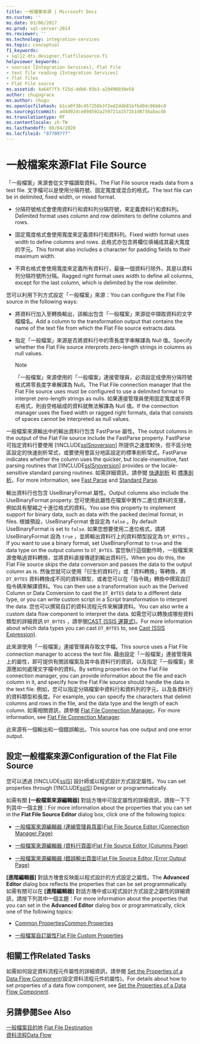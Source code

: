 ```yaml
---
title: 一般檔案來源 | Microsoft Docs
ms.custom: ''
ms.date: 03/06/2017
ms.prod: sql-server-2014
ms.reviewer: ''
ms.technology: integration-services
ms.topic: conceptual
f1_keywords:
- sql12.dts.designer.flatfilesource.f1
helpviewer_keywords:
- sources [Integration Services], Flat File
- text file reading [Integration Services]
- flat files
- Flat File source
ms.assetid: 4a64f7f3-f25d-4db0-93b3-a29496030e58
author: chugugrace
ms.author: chugu
ms.openlocfilehash: b1ca0f38c457256b3f2ed2ddb81bfbd0dc06b6c0
ms.sourcegitcommit: ad4d92dce894592a259721a1571b1d8736abacdb
ms.translationtype: MT
ms.contentlocale: zh-TW
ms.lasthandoff: 08/04/2020
ms.locfileid: "87709777"
---
```

# <a name="flat-file-source"></a><span data-ttu-id="4827c-102">一般檔案來源</span><span class="sxs-lookup"><span data-stu-id="4827c-102">Flat File Source</span></span>
  <span data-ttu-id="4827c-103">「一般檔案」來源會從文字檔讀取資料。</span><span class="sxs-lookup"><span data-stu-id="4827c-103">The Flat File source reads data from a text file.</span></span> <span data-ttu-id="4827c-104">文字檔可以是使用分隔符號、固定寬度或混合的格式。</span><span class="sxs-lookup"><span data-stu-id="4827c-104">The text file can be in delimited, fixed width, or mixed format.</span></span>  
  
-   <span data-ttu-id="4827c-105">分隔符號格式會使用資料行和資料列分隔符號，來定義資料行和資料列。</span><span class="sxs-lookup"><span data-stu-id="4827c-105">Delimited format uses column and row delimiters to define columns and rows.</span></span>  
  
-   <span data-ttu-id="4827c-106">固定寬度格式會使用寬度來定義資料行和資料列。</span><span class="sxs-lookup"><span data-stu-id="4827c-106">Fixed width format uses width to define columns and rows.</span></span> <span data-ttu-id="4827c-107">此格式亦包含將欄位填補成其最大寬度的字元。</span><span class="sxs-lookup"><span data-stu-id="4827c-107">This format also includes a character for padding fields to their maximum width.</span></span>  
  
-   <span data-ttu-id="4827c-108">不齊右格式會使用寬度來定義所有資料行，最後一個資料行除外，其是以資料列分隔符號所分隔。</span><span class="sxs-lookup"><span data-stu-id="4827c-108">Ragged right format uses width to define all columns, except for the last column, which is delimited by the row delimiter.</span></span>  
  
 <span data-ttu-id="4827c-109">您可以利用下列方式設定「一般檔案」來源：</span><span class="sxs-lookup"><span data-stu-id="4827c-109">You can configure the Flat File source in the following ways:</span></span>  
  
-   <span data-ttu-id="4827c-110">將資料行加入至轉換輸出，該輸出包含「一般檔案」來源從中擷取資料的文字檔檔名。</span><span class="sxs-lookup"><span data-stu-id="4827c-110">Add a column to the transformation output that contains the name of the text file from which the Flat File source extracts data.</span></span>  
  
-   <span data-ttu-id="4827c-111">指定「一般檔案」來源是否將資料行中的零長度字串解譯為 Null 值。</span><span class="sxs-lookup"><span data-stu-id="4827c-111">Specify whether the Flat File source interprets zero-length strings in columns as null values.</span></span>  
  
    > [!NOTE]  
    >  <span data-ttu-id="4827c-112">「一般檔案」來源使用的「一般檔案」連接管理員，必須設定成使用分隔符號格式將零長度字串解譯為 Null。</span><span class="sxs-lookup"><span data-stu-id="4827c-112">The Flat File connection manager that the Flat File source uses must be configured to use a delimited format to interpret zero-length strings as nulls.</span></span> <span data-ttu-id="4827c-113">如果連接管理員使用固定寬度或不齊右格式，則由空格組成的資料就無法解譯為 Null 值。</span><span class="sxs-lookup"><span data-stu-id="4827c-113">If the connection manager uses the fixed width or ragged right formats, data that consists of spaces cannot be interpreted as null values.</span></span>  
  
 <span data-ttu-id="4827c-114">一般檔案來源輸出中的輸出資料行包含 FastParse 屬性。</span><span class="sxs-lookup"><span data-stu-id="4827c-114">The output columns in the output of the Flat File source include the FastParse property.</span></span> <span data-ttu-id="4827c-115">FastParse 可指定資料行要使用 [!INCLUDE[ssISnoversion](../../includes/ssisnoversion-md.md)] 所提供之速度較快，但不區分地區設定的快速剖析常式，或要使用會區分地區設定的標準剖析常式。</span><span class="sxs-lookup"><span data-stu-id="4827c-115">FastParse indicates whether the column uses the quicker, but locale-insensitive, fast parsing routines that [!INCLUDE[ssISnoversion](../../includes/ssisnoversion-md.md)] provides or the locale-sensitive standard parsing routines.</span></span> <span data-ttu-id="4827c-116">如需詳細資訊，請參閱 [快速剖析](../fast-parse.md) 和 [標準剖析](../standard-parse.md)。</span><span class="sxs-lookup"><span data-stu-id="4827c-116">For more information, see [Fast Parse](../fast-parse.md) and [Standard Parse](../standard-parse.md).</span></span>  
  
 <span data-ttu-id="4827c-117">輸出資料行也包含 UseBinaryFormat 屬性。</span><span class="sxs-lookup"><span data-stu-id="4827c-117">Output columns also include the UseBinaryFormat property.</span></span> <span data-ttu-id="4827c-118">您可使用此屬性在檔案中實作二進位資料的支援，例如具有壓縮之十進位格式的資料。</span><span class="sxs-lookup"><span data-stu-id="4827c-118">You use this property to implement support for binary data, such as data with the packed decimal format, in files.</span></span> <span data-ttu-id="4827c-119">根據預設，UseBinaryFormat 會設定為 `false` 。</span><span class="sxs-lookup"><span data-stu-id="4827c-119">By default UseBinaryFormat is set to `false`.</span></span> <span data-ttu-id="4827c-120">如果您想要使用二進位格式，請將 UseBinaryFormat 設為 `true` ，並將輸出資料行上的資料類型設定為 `DT_BYTES` 。</span><span class="sxs-lookup"><span data-stu-id="4827c-120">If you want to use a binary format, set UseBinaryFormat to `true` and the data type on the output column to `DT_BYTES`.</span></span> <span data-ttu-id="4827c-121">當您執行這個動作時，一般檔案來源會略過資料轉換，並將資料直接傳遞到輸出資料行。</span><span class="sxs-lookup"><span data-stu-id="4827c-121">When you do this, the Flat File source skips the data conversion and passes the data to the output column as is.</span></span> <span data-ttu-id="4827c-122">然後您就可以使用「衍生的資料行」或「資料轉換」等轉換，將 `DT_BYTES` 資料轉換成不同的資料類型，或者您可以在「指令碼」轉換中撰寫自訂指令碼來解譯資料。</span><span class="sxs-lookup"><span data-stu-id="4827c-122">You can then use a transformation such as the Derived Column or Data Conversion to cast the `DT_BYTES` data to a different data type, or you can write custom script in a Script transformation to interpret the data.</span></span> <span data-ttu-id="4827c-123">您也可以撰寫自訂的資料流程元件來解譯資料。</span><span class="sxs-lookup"><span data-stu-id="4827c-123">You can also write a custom data flow component to interpret the data.</span></span> <span data-ttu-id="4827c-124">如需您可以轉換成哪些資料類型的詳細資訊 `DT_BYTES` ，請參閱[CAST &#40;SSIS 運算式&#41;](../expressions/cast-ssis-expression.md)。</span><span class="sxs-lookup"><span data-stu-id="4827c-124">For more information about which data types you can cast `DT_BYTES` to, see [Cast &#40;SSIS Expression&#41;](../expressions/cast-ssis-expression.md).</span></span>  
  
 <span data-ttu-id="4827c-125">此來源使用「一般檔案」連接管理員存取文字檔。</span><span class="sxs-lookup"><span data-stu-id="4827c-125">This source uses a Flat File connection manager to access the text file.</span></span> <span data-ttu-id="4827c-126">藉由設定「一般檔案」連接管理員上的屬性，即可提供有關該檔案及其中各資料行的資訊，以及指定「一般檔案」來源應如何處理文字檔中的資料。</span><span class="sxs-lookup"><span data-stu-id="4827c-126">By setting properties on the Flat File connection manager, you can provide information about the file and each column in it, and specify how the Flat File source should handle the data in the text file.</span></span> <span data-ttu-id="4827c-127">例如，您可以指定分隔檔案中資料行和資料列的字元，以及各資料行的資料類型和長度。</span><span class="sxs-lookup"><span data-stu-id="4827c-127">For example, you can specify the characters that delimit columns and rows in the file, and the data type and the length of each column.</span></span> <span data-ttu-id="4827c-128">如需相關資訊，請參閱 [Flat File Connection Manager](../connection-manager/file-connection-manager.md)。</span><span class="sxs-lookup"><span data-stu-id="4827c-128">For more information, see [Flat File Connection Manager](../connection-manager/file-connection-manager.md).</span></span>  
  
 <span data-ttu-id="4827c-129">此來源有一個輸出和一個錯誤輸出。</span><span class="sxs-lookup"><span data-stu-id="4827c-129">This source has one output and one error output.</span></span>  
  
## <a name="configuration-of-the-flat-file-source"></a><span data-ttu-id="4827c-130">設定一般檔案來源</span><span class="sxs-lookup"><span data-stu-id="4827c-130">Configuration of the Flat File Source</span></span>  
 <span data-ttu-id="4827c-131">您可以透過 [!INCLUDE[ssIS](../../includes/ssis-md.md)] 設計師或以程式設計方式設定屬性。</span><span class="sxs-lookup"><span data-stu-id="4827c-131">You can set properties through [!INCLUDE[ssIS](../../includes/ssis-md.md)] Designer or programmatically.</span></span>  
  
 <span data-ttu-id="4827c-132">如需有關 **[一般檔案來源編輯器]** 對話方塊中可設定屬性的詳細資訊，請按一下下列其中一個主題：</span><span class="sxs-lookup"><span data-stu-id="4827c-132">For more information about the properties that you can set in the **Flat File Source Editor** dialog box, click one of the following topics:</span></span>  
  
-   [<span data-ttu-id="4827c-133">一般檔案來源編輯器 &#40;連線管理員頁面&#41;</span><span class="sxs-lookup"><span data-stu-id="4827c-133">Flat File Source Editor &#40;Connection Manager Page&#41;</span></span>](../flat-file-source-editor-connection-manager-page.md)  
  
-   [<span data-ttu-id="4827c-134">一般檔案來源編輯器 &#40;資料行頁面&#41;</span><span class="sxs-lookup"><span data-stu-id="4827c-134">Flat File Source Editor &#40;Columns Page&#41;</span></span>](../flat-file-source-editor-columns-page.md)  
  
-   [<span data-ttu-id="4827c-135">一般檔案來源編輯器 &#40;錯誤輸出頁面&#41;</span><span class="sxs-lookup"><span data-stu-id="4827c-135">Flat File Source Editor &#40;Error Output Page&#41;</span></span>](../flat-file-source-editor-error-output-page.md)  
  
 <span data-ttu-id="4827c-136">**[進階編輯器]** 對話方塊會反映能以程式設計的方式設定之屬性。</span><span class="sxs-lookup"><span data-stu-id="4827c-136">The **Advanced Editor** dialog box reflects the properties that can be set programmatically.</span></span> <span data-ttu-id="4827c-137">如需有關可以在 **[進階編輯器]** 對話方塊中或以程式設計方式設定之屬性的詳細資訊，請按下列其中一個主題：</span><span class="sxs-lookup"><span data-stu-id="4827c-137">For more information about the properties that you can set in the **Advanced Editor** dialog box or programmatically, click one of the following topics:</span></span>  
  
-   [<span data-ttu-id="4827c-138">Common Properties</span><span class="sxs-lookup"><span data-stu-id="4827c-138">Common Properties</span></span>](../common-properties.md)  
  
-   [<span data-ttu-id="4827c-139">一般檔案自訂屬性</span><span class="sxs-lookup"><span data-stu-id="4827c-139">Flat File Custom Properties</span></span>](flat-file-custom-properties.md)  
  
## <a name="related-tasks"></a><span data-ttu-id="4827c-140">相關工作</span><span class="sxs-lookup"><span data-stu-id="4827c-140">Related Tasks</span></span>  
 <span data-ttu-id="4827c-141">如需如何設定資料流程元件屬性的詳細資訊，請參閱 [Set the Properties of a Data Flow Component](set-the-properties-of-a-data-flow-component.md)(設定資料流程元件的屬性)。</span><span class="sxs-lookup"><span data-stu-id="4827c-141">For details about how to set properties of a data flow component, see [Set the Properties of a Data Flow Component](set-the-properties-of-a-data-flow-component.md).</span></span>  
  
## <a name="see-also"></a><span data-ttu-id="4827c-142">另請參閱</span><span class="sxs-lookup"><span data-stu-id="4827c-142">See Also</span></span>  
 <span data-ttu-id="4827c-143">[一般檔案目的地](flat-file-destination.md) </span><span class="sxs-lookup"><span data-stu-id="4827c-143">[Flat File Destination](flat-file-destination.md) </span></span>  
 [<span data-ttu-id="4827c-144">資料流程</span><span class="sxs-lookup"><span data-stu-id="4827c-144">Data Flow</span></span>](data-flow.md)  
  
  
